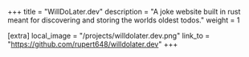 +++
title = "WillDoLater.dev"
description = "A joke website built in rust meant for discovering and storing the worlds oldest todos."
weight = 1

[extra]
local_image = "/projects/willdolater.dev.png"
link_to = "https://github.com/rupert648/willdolater.dev"
+++

